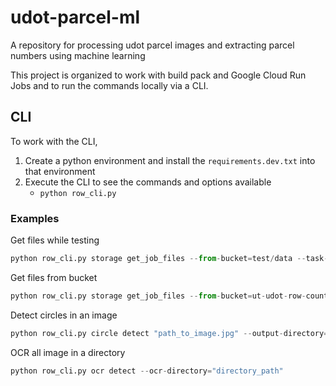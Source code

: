 # udot-parcel-ml

A repository for processing udot parcel images and extracting parcel numbers using machine learning

This project is organized to work with build pack and Google Cloud Run Jobs and to run the commands locally via a CLI.

## CLI

To work with the CLI,

1. Create a python environment and install the `requirements.dev.txt` into that environment
1. Execute the CLI to see the commands and options available
   - `python row_cli.py`

### Examples

Get files while testing

```py
python row_cli.py storage get_job_files --from-bucket=test/data --task-index=0 --testing=true
```

Get files from bucket

```py
python row_cli.py storage get_job_files --from-bucket=ut-udot-row-county-parcels --task-index=0
```

Detect circles in an image

```py
python row_cli.py circle detect "path_to_image.jpg" --output-directory="output_directory_path"
```

OCR all image in a directory

```py
python row_cli.py ocr detect --ocr-directory="directory_path"
```
